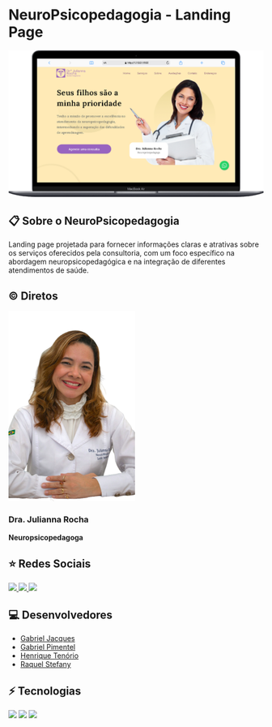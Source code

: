 # NeuroPsicopedagogia - Landing Page

<img src="./assets/images/preview.png">
<br>

## 📋 Sobre o NeuroPsicopedagogia

<p>
    Landing page projetada para fornecer informações claras e atrativas sobre os serviços oferecidos pela consultoria, com um foco específico na abordagem neuropsicopedagógica e na integração de diferentes atendimentos de saúde.
</p>

## ©️ Diretos

<img src="./assets/images/Dra-photos/dra-apoiada.png" style="width: 250px">

### Dra. Julianna Rocha
<strong>
    Neuropsicopedagoga
</strong>

## ⭐ Redes Sociais
<a href="https://www.instagram.com/juliannarocha_saudeintegral">
    <img src="https://img.shields.io/badge/Instagram-E4405F?style=for-the-badge&logo=instagram&logoColor=white" />
</a>
<a href="https://api.whatsapp.com/send?phone=5513981908169&text=Olá%20Dra.%20Julianna%20Rocha,%20estou%20interessado%20em%20agendar%20uma%20consulta.%20Como%20posso%20prosseguir%3F">
    <img src="https://img.shields.io/badge/WhatsApp-25D366?style=for-the-badge&logo=whatsapp&logoColor=white" />
</a>
<a href="mailto:dra.juliannarocha@gmail.com">
    <img src="https://img.shields.io/badge/Gmail-D14836?style=for-the-badge&logo=gmail&logoColor=white" />
</a>

## 💻 Desenvolvedores
- <a href="https://www.linkedin.com/in/gabriel-kleber-jacques/">Gabriel Jacques</a>
- <a href="https://www.linkedin.com/in/devgabrielpimentel/">Gabriel Pimentel</a>
- <a href="https://www.linkedin.com/in/henriquetc/">Henrique Tenório</a>
- <a href="https://www.linkedin.com/in/raquelstefany/">Raquel Stefany</a>

## ⚡ Tecnologias
<img src="https://img.shields.io/badge/HTML5-E34F26?style=for-the-badge&logo=html5&logoColor=white" />        
<img src="https://img.shields.io/badge/CSS3-1572B6?style=for-the-badge&logo=css3&logoColor=white" />   
<img src="https://img.shields.io/badge/JavaScript-F7DF1E?style=for-the-badge&logo=javascript&logoColor=black" />